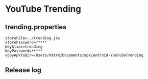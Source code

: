 # YouTube Trending

## trending.properties
```
storeFile=../trending.jks
storePassword=*****
keyAlias=trending
keyPassword=*****
copyApkToDir=/Users/XXXXX/Documents/apk/android-YouTubeTrending
```

## Release log
